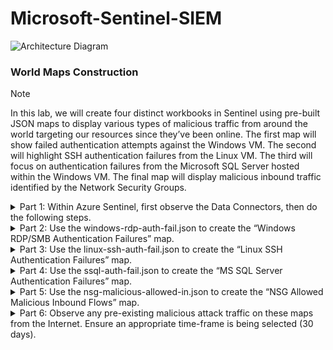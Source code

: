 # Microsoft-Sentinel-SIEM

![Architecture Diagram](https://imgur.com/Qa1MyLI.png)
### World Maps Construction
> [!NOTE]
> In this lab, we will create four distinct workbooks in Sentinel using pre-built JSON maps to display various types of malicious traffic from around the world targeting our resources since they’ve been online. The first map will show failed authentication attempts against the Windows VM. The second will highlight SSH authentication failures from the Linux VM. The third will focus on authentication failures from the Microsoft SQL Server hosted within the Windows VM. The final map will display malicious inbound traffic identified by the Network Security Groups.



<details>
<summary>Part 1: Within Azure Sentinel, first observe the Data Connectors, then do the following steps.</summary>

</details>

<details>
<summary>Part 2: Use the windows-rdp-auth-fail.json to create the “Windows RDP/SMB Authentication Failures” map.</summary>

</details>

<details>
<summary>Part 3: Use the linux-ssh-auth-fail.json to create the “Linux SSH Authentication Failures” map.</summary>

</details>

<details>
<summary>Part 4: Use the ssql-auth-fail.json to create the “MS SQL Server Authentication Failures” map.</summary>

</details>

<details>
<summary>Part 5: Use the nsg-malicious-allowed-in.json to create the “NSG Allowed Malicious Inbound Flows” map.</summary>

</details>

<details>
<summary>Part 6: Observe any pre-existing malicious attack traffic on these maps from the Internet. Ensure an appropriate time-frame is being selected (30 days). </summary>

</details>
